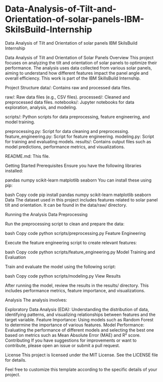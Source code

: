 # Data-Analysis-of-Tilt-and-Orientation-of-solar-panels-IBM-SkilsBuild-Internship
Data Analysis of Tilt and Orientation of solar panels IBM SkilsBuild Internship



Data Analysis of Tilt and Orientation of Solar Panels
Overview
This project focuses on analyzing the tilt and orientation of solar panels to optimize their performance. The analysis uses data collected from various solar panels, aiming to understand how different features impact the panel angle and overall efficiency. This work is part of the IBM SkillsBuild Internship.

Project Structure
data/: Contains raw and processed data files.

raw/: Raw data files (e.g., CSV files).
processed/: Cleaned and preprocessed data files.
notebooks/: Jupyter notebooks for data exploration, analysis, and modeling.

scripts/: Python scripts for data preprocessing, feature engineering, and model training.

preprocessing.py: Script for data cleaning and preprocessing.
feature_engineering.py: Script for feature engineering.
modeling.py: Script for training and evaluating models.
results/: Contains output files such as model predictions, performance metrics, and visualizations.

README.md: This file.

Getting Started
Prerequisites
Ensure you have the following libraries installed:

pandas
numpy
scikit-learn
matplotlib
seaborn
You can install these using pip:

bash
Copy code
pip install pandas numpy scikit-learn matplotlib seaborn
Data
The dataset used in this project includes features related to solar panel tilt and orientation. It can be found in the data/raw/ directory.

Running the Analysis
Data Preprocessing

Run the preprocessing script to clean and prepare the data:

bash
Copy code
python scripts/preprocessing.py
Feature Engineering

Execute the feature engineering script to create relevant features:

bash
Copy code
python scripts/feature_engineering.py
Model Training and Evaluation

Train and evaluate the model using the following script:

bash
Copy code
python scripts/modeling.py
View Results

After running the model, review the results in the results/ directory. This includes performance metrics, feature importance, and visualizations.

Analysis
The analysis involves:

Exploratory Data Analysis (EDA): Understanding the distribution of data, identifying patterns, and visualizing relationships between features and the target variable.
Feature Importance: Using models such as Random Forest to determine the importance of various features.
Model Performance: Evaluating the performance of different models and selecting the best one based on metrics such as Mean Absolute Error (MAE) and R² score.
Contributing
If you have suggestions for improvements or want to contribute, please open an issue or submit a pull request.

License
This project is licensed under the MIT License. See the LICENSE file for details.

Feel free to customize this template according to the specific details of your project.
